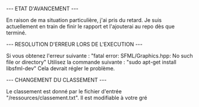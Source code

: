 --- ETAT D'AVANCEMENT ---

En raison de ma situation particulière, j'ai pris du retard. Je suis actuellement en train de finir le rapport et l'ajouterai au repo dès que terminé.

--- RESOLUTION D'ERREUR LORS DE L'EXECUTION ---

Si vous obtenez l'erreur suivante :
"fatal error: SFML/Graphics.hpp: No such file or directory"
Utilisez la commande suivante :
"sudo apt-get install libsfml-dev"
Cela devrait régler le problème.

--- CHANGEMENT DU CLASSEMENT ---

Le classement est donné par le fichier d'entrée "/ressources/classement.txt". Il est modifiable à votre gré

